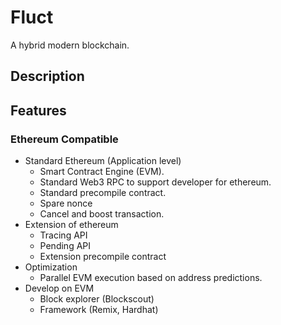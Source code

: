 # Fluct

A hybrid modern blockchain.

## Description

## Features

### Ethereum Compatible

- Standard Ethereum (Application level)
  - Smart Contract Engine (EVM).
  - Standard Web3 RPC to support developer for ethereum.
  - Standard precompile contract.
  - Spare nonce
  - Cancel and boost transaction.
- Extension of ethereum
  - Tracing API
  - Pending API
  - Extension precompile contract
- Optimization
  - Parallel EVM execution based on address predictions.
- Develop on EVM
  - Block explorer (Blockscout)
  - Framework (Remix, Hardhat)


